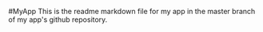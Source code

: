 #MyApp
This is the readme markdown file for my app in the master branch of my app's github repository.